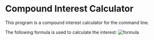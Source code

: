 # Compound Interest Calculator

This program is a compound interest calculator for the command line.

The following formula is used to calculate the interest:
![formula](https://wikimedia.org/api/rest_v1/media/math/render/svg/427814e9108dbe0a4e88e8780d81cebffcc33717)

